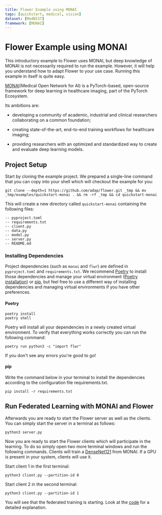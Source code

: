 ```yaml
---
title: Flower Example using MONAI
tags: [quickstart, medical, vision]
dataset: [MedNIST]
framework: [MONAI]
---
```


# Flower Example using MONAI

This introductory example to Flower uses MONAI, but deep knowledge of MONAI is not necessarily required to run the example. However, it will help you understand how to adapt Flower to your use case.
Running this example in itself is quite easy.

[MONAI](https://docs.monai.io/en/latest/index.html)(Medical Open Network for AI) is a PyTorch-based, open-source framework for deep learning in healthcare imaging, part of the PyTorch Ecosystem.

Its ambitions are:

- developing a community of academic, industrial and clinical researchers collaborating on a common foundation;

- creating state-of-the-art, end-to-end training workflows for healthcare imaging;

- providing researchers with an optimized and standardized way to create and evaluate deep learning models.

## Project Setup

Start by cloning the example project. We prepared a single-line command that you can copy into your shell which will checkout the example for you:

```shell
git clone --depth=1 https://github.com/adap/flower.git _tmp && mv _tmp/examples/quickstart-monai . && rm -rf _tmp && cd quickstart-monai
```

This will create a new directory called `quickstart-monai` containing the following files:

```shell
-- pyproject.toml
-- requirements.txt
-- client.py
-- data.py
-- model.py
-- server.py
-- README.md
```

### Installing Dependencies

Project dependencies (such as `monai` and `flwr`) are defined in `pyproject.toml` and `requirements.txt`. We recommend [Poetry](https://python-poetry.org/docs/) to install those dependencies and manage your virtual environment ([Poetry installation](https://python-poetry.org/docs/#installation)) or [pip](https://pip.pypa.io/en/latest/development/), but feel free to use a different way of installing dependencies and managing virtual environments if you have other preferences.

#### Poetry

```shell
poetry install
poetry shell
```

Poetry will install all your dependencies in a newly created virtual environment. To verify that everything works correctly you can run the following command:

```shell
poetry run python3 -c "import flwr"
```

If you don't see any errors you're good to go!

#### pip

Write the command below in your terminal to install the dependencies according to the configuration file requirements.txt.

```shell
pip install -r requirements.txt
```

## Run Federated Learning with MONAI and Flower

Afterwards you are ready to start the Flower server as well as the clients. You can simply start the server in a terminal as follows:

```shell
python3 server.py
```

Now you are ready to start the Flower clients which will participate in the learning. To do so simply open two more terminal windows and run the following commands.  Clients will train a [DenseNet121](https://docs.monai.io/en/stable/networks.html#densenet121) from MONAI. If a GPU is present in your system, clients will use it.

Start client 1 in the first terminal:

```shell
python3 client.py --partition-id 0
```

Start client 2 in the second terminal:

```shell
python3 client.py --partition-id 1
```

You will see that the federated training is starting. Look at the [code](https://github.com/adap/flower/tree/main/examples/quickstart-monai) for a detailed explanation.
